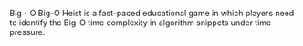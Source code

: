 Big - O
Big-O Heist is a fast-paced educational game in which players need to identify the Big-O time complexity in algorithm snippets under time pressure.


